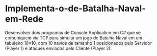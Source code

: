 # Implementa-o-de-Batalha-Naval-em-Rede
Desenvolver dois programas de Console Application em C# que se comuniquem via TCP para simular um jogo de Batalha Naval em um tabuleiro 10×10, com 10 navios de tamanho 1 posicionados pelo Servidor (Player 1) e ataques enviados pelo Cliente (Player 2).
